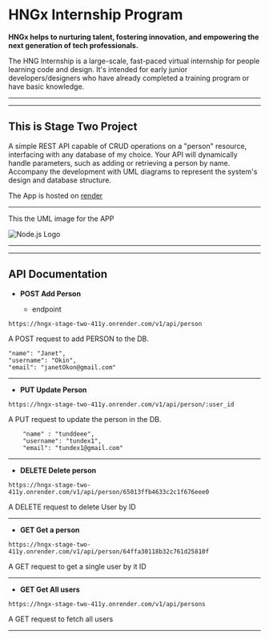 # HNGx Internship Program

**HNGx helps to nurturing talent, fostering innovation, and empowering the next generation of tech professionals.**

<p>The HNG Internship is a large-scale, fast-paced virtual internship for people learning code and design. It's intended for early junior developers/designers who have already completed a training program or have basic knowledge. </p>

---

---

## This is Stage Two Project

<p> A simple REST API capable of CRUD operations on a "person" resource, interfacing with any database of my choice. Your API will dynamically handle parameters, such as adding or retrieving a person by name. Accompany the development with UML diagrams to represent the system's design and database structure. <br>
 
 The App is hosted on [render](https://render.com)

 </p>

 ---

 This the UML image for the APP

![Node.js Logo](public/uml-img.png)

---
---


## API Documentation

- **POST  Add Person**

    - endpoint
```sh
https://hngx-stage-two-411y.onrender.com/v1/api/person
```
A POST request to add PERSON to the DB. 


```
"name": "Janet",
"username": "Okin",
"email": "janetOkon@gmail.com"
```
---
- **PUT Update Person**
```
https://hngx-stage-two-411y.onrender.com/v1/api/person/:user_id
```
A PUT request to update the person in the DB.

```
    "name" : "tunddeee",
    "username": "tundex1",
    "email": "tundex1@gmail.com"
```

---
- **DELETE Delete person**
```
https://hngx-stage-two-411y.onrender.com/v1/api/person/65013ffb4633c2c1f676eee0
```

A DELETE request to delete User by ID

---
- **GET Get a person**
```
https://hngx-stage-two-411y.onrender.com/v1/api/person/64ffa30118b32c761d25810f
```
A GET request to get a single user by it ID

---
- **GET Get All users**
```
https://hngx-stage-two-411y.onrender.com/v1/api/persons
```
A GET request to fetch all users

---




